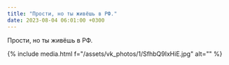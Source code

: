 ```yaml
---
title: "Прости, но ты живёшь в РФ."
date: 2023-08-04 06:01:00 +0300
---
```


Прости, но ты живёшь в РФ.

{% include media.html f="/assets/vk_photos/1/SfhbQ9IxHiE.jpg" alt="" %}
